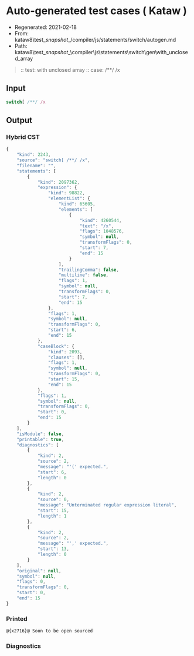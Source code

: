 # Auto-generated test cases ( Kataw )
- Regenerated: 2021-02-18
- From: kataw8\test\__snapshot__/compiler/js/statements/switch/autogen.md
- Path: kataw8\test\__snapshot__\compiler\js\statements\switch\gen\with_unclosed_array
> :: test: with unclosed array
> :: case: /**/ /x
## Input

`````js
switch[ /**/ /x
`````

## Output

### Hybrid CST

```javascript
{
    "kind": 2243,
    "source": "switch[ /**/ /x",
    "filename": "",
    "statements": [
        {
            "kind": 2097362,
            "expression": {
                "kind": 98822,
                "elementList": {
                    "kind": 65605,
                    "elements": [
                        {
                            "kind": 4260544,
                            "text": "/x",
                            "flags": 1048576,
                            "symbol": null,
                            "transformFlags": 0,
                            "start": 7,
                            "end": 15
                        }
                    ],
                    "trailingComma": false,
                    "multiline": false,
                    "flags": 1,
                    "symbol": null,
                    "transformFlags": 0,
                    "start": 7,
                    "end": 15
                },
                "flags": 1,
                "symbol": null,
                "transformFlags": 0,
                "start": 6,
                "end": 15
            },
            "caseBlock": {
                "kind": 2093,
                "clauses": [],
                "flags": 1,
                "symbol": null,
                "transformFlags": 0,
                "start": 15,
                "end": 15
            },
            "flags": 1,
            "symbol": null,
            "transformFlags": 0,
            "start": 0,
            "end": 15
        }
    ],
    "isModule": false,
    "printable": true,
    "diagnostics": [
        {
            "kind": 2,
            "source": 2,
            "message": "'(' expected.",
            "start": 6,
            "length": 0
        },
        {
            "kind": 2,
            "source": 0,
            "message": "Unterminated regular expression literal",
            "start": 15,
            "length": 1
        },
        {
            "kind": 2,
            "source": 2,
            "message": "',' expected.",
            "start": 13,
            "length": 0
        }
    ],
    "original": null,
    "symbol": null,
    "flags": 0,
    "transformFlags": 0,
    "start": 0,
    "end": 15
}
```

### Printed

```javascript
@{x2716}@ Soon to be open sourced
```

### Diagnostics

```javascript

```


